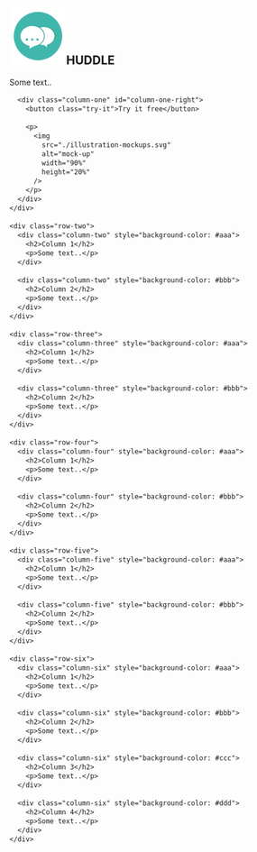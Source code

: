 <!DOCTYPE html>
<html lang="en">
  <head>
    <meta charset="UTF-8" />
    <meta http-equiv="X-UA-Compatible" content="IE=edge" />
    <meta name="viewport" content="width=device-width, initial-scale=1.0" />
    <link rel="stylesheet" href="style.css" />
    <link
      href="https://fonts.googleapis.com/css2?family=Big+Shoulders+Display:wght@700&family=Lexend+Deca&family=Montserrat&family=Poppins:wght@600&display=swap"
      rel="stylesheet"
    />
    <link
      href="https://fonts.googleapis.com/css2?family=Big+Shoulders+Display:wght@700&family=Lexend+Deca&family=Montserrat&family=Open+Sans:wght@400;700&family=Poppins:wght@600&display=swap"
      rel="stylesheet"
    />
    <title>Responsive Landing page</title>
  </head>
  <body>
    <div class="row-one">
      <div class="column-one">
        <h2>
          <img
            src="./chat-image1.png"
            alt="huddle"
            width="20%"
            height="10%"
          />HUDDLE
        </h2>
        <p>Some text..</p>
      </div>

      <div class="column-one" id="column-one-right">
        <button class="try-it">Try it free</button>

        <p>
          <img
            src="./illustration-mockups.svg"
            alt="mock-up"
            width="90%"
            height="20%"
          />
        </p>
      </div>
    </div>

    <div class="row-two">
      <div class="column-two" style="background-color: #aaa">
        <h2>Column 1</h2>
        <p>Some text..</p>
      </div>

      <div class="column-two" style="background-color: #bbb">
        <h2>Column 2</h2>
        <p>Some text..</p>
      </div>
    </div>

    <div class="row-three">
      <div class="column-three" style="background-color: #aaa">
        <h2>Column 1</h2>
        <p>Some text..</p>
      </div>

      <div class="column-three" style="background-color: #bbb">
        <h2>Column 2</h2>
        <p>Some text..</p>
      </div>
    </div>

    <div class="row-four">
      <div class="column-four" style="background-color: #aaa">
        <h2>Column 1</h2>
        <p>Some text..</p>
      </div>

      <div class="column-four" style="background-color: #bbb">
        <h2>Column 2</h2>
        <p>Some text..</p>
      </div>
    </div>

    <div class="row-five">
      <div class="column-five" style="background-color: #aaa">
        <h2>Column 1</h2>
        <p>Some text..</p>
      </div>

      <div class="column-five" style="background-color: #bbb">
        <h2>Column 2</h2>
        <p>Some text..</p>
      </div>
    </div>

    <div class="row-six">
      <div class="column-six" style="background-color: #aaa">
        <h2>Column 1</h2>
        <p>Some text..</p>
      </div>

      <div class="column-six" style="background-color: #bbb">
        <h2>Column 2</h2>
        <p>Some text..</p>
      </div>

      <div class="column-six" style="background-color: #ccc">
        <h2>Column 3</h2>
        <p>Some text..</p>
      </div>

      <div class="column-six" style="background-color: #ddd">
        <h2>Column 4</h2>
        <p>Some text..</p>
      </div>
    </div>
  </body>
</html>
